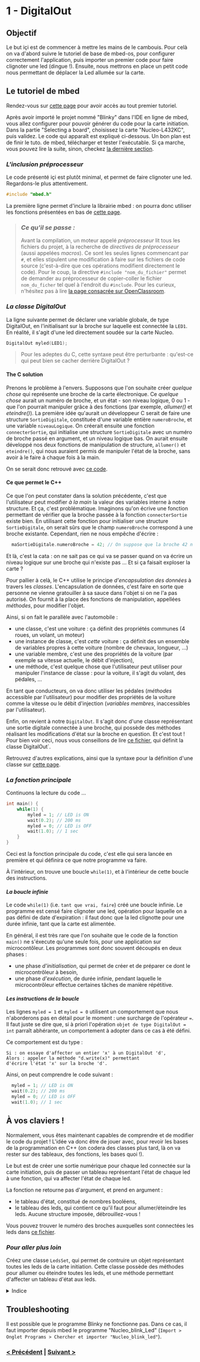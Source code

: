 # 1 - DigitalOut
## Objectif

Le but içi est de commencer à mettre les mains de le cambouis. Pour 
celà on va d'abord suivre le tutoriel de base de mbed-os, pour configurer
correctement l'application, puis importer un premier code pour faire clignoter 
une led (dingue !). 
Ensuite, nous mettrons en place un petit code nous permettant de déplacer la Led allumée
sur la carte. 

## Le tutoriel de mbed

Rendez-vous sur [cette page](https://os.mbed.com/docs/v5.6/tutorials/blinky-on-the-arm-mbed-online-compiler.html)
pour avoir accès au tout premier tutoriel. 

Après avoir importé le projet nommé "Blinky" dans l'IDE en ligne de mbed, 
vous allez configurer pour pouvoir générer du code pour la carte initiation. 
Dans la partie "Selecting a board", choisissez la carte "Nucleo-L432KC", puis
validez. 
Le code qui apparaît est expliqué ci-dessous. Un bon plan est de finir le tuto. de mbed, 
télécharger et tester l'exécutable. Si ça marche, vous pouvez lire la suite, sinon, checkez [la dernière 
section](https://github.com/yop0/ClubRobot_FormationElec/tree/master/1-DigitalOut#troubleshooting).

### *L'inclusion préprocesseur* 

Le code présenté içi est plutôt minimal, et permet de faire clignoter une led. 
Regardons-le plus attentivement. 

```C++
#include "mbed.h"
``` 

La première ligne permet d'inclure la librairie mbed : on pourra donc utiliser les fonctions 
présentées en bas de [cette page](https://os.mbed.com/handbook/Homepage). 

> ### *Ce qu'il se passe :*
  > Avant la compilation, un moteur appelé *préprocesseur* lit tous les fichiers du projet, à la recherche
  de _directives de préprocesseur_ (aussi appelées *macros*). Ce sont les seules lignes commencant par `#`, 
  et elles stipulent une modification à faire sur les fichiers de code source (c'est-à-dire que ces opérations
  modifient directement le code). Pour le coup, la directive `#include "nom_du_fichier"` permet de demander au 
  préprocesseur de copier-coller le fichier `nom_du_ficher` tel quel à l'endroit du `#include`. 
  > Pour les curieux, n'hésitez pas à lire [la page consacrée sur OpenClassroom](https://openclassrooms.com/courses/apprenez-a-programmer-en-c/le-preprocesseur).
  

### *La classe DigitalOut* 

La ligne suivante permet de déclarer une variable globale, de type DigitalOut, en l'initialisant sur 
la broche sur laquelle est connectée la `LED1`. En réalité, il s'agit d'une led directement soudée sur 
la carte Nucleo. 

```C++
DigitalOut myled(LED1);
``` 

  > Pour les adeptes du C, cette syntaxe peut être perturbante : qu'est-ce qui peut bien se cacher derrière 
  DigitalOut ? 
  
#### The C solution 
  Prenons le problème à l'envers. Supposons que l'on souhaite créer *quelque chose* qui représente une broche de
  la carte électronique. Ce *quelque chose* aurait un numéro de broche, et un état - son niveau logique, 0 ou 1 - 
  que l'on pourrait manipuler grâce à des fonctions (par exemple, *allumer()* et *eteindre()*). 
  La première idée qu'aurait un développeur C serait de faire une structure `SortieDigitale`, constituée d'une variable 
  entière `numeroBroche`, et une variable `niveauLogique`.
  On créerait ensuite une fonction `connecterSortie`, qui initialise une structure `SortieDigitale` avec un numéro de broche
  passé en argument, et un niveau logique bas. 
  On aurait ensuite développé nos deux fonctions de manipulation de structure, `allumer()` et `eteindre()`, qui nous auraient
  permis de manipuler l'état de la broche, sans avoir à le faire à chaque fois à la main. 
  
  On se serait donc retrouvé avec [ce code](https://github.com/yop0/ClubRobot_FormationElec/blob/master/1-DigitalOut/StructSortieDigitale.c).

  
#### Ce que permet le C++ 
  Ce que l'on peut constater dans la solution précédente, c'est que l'utilisateur peut modifier *à la main* la 
  valeur des variables interne à notre structure. Et ça, c'est problématique. 
  Imaginons qu'on écrive une fonction permettant de vérifier que la broche passée à la fonction `connecterSortie`
  existe bien. En utilisant cette fonction pour initialiser une structure `SortieDigitale`, on serait sûrs 
  que le champ `numeroBroche` correspond à une broche existante. 
  Cependant, rien ne nous empêche d'écrire :
  ```C
  	maSortieDigitale.numeroBroche = 42; // On suppose que la broche 42 n'existe pas, of course
  ``` 
  Et là, c'est la cata : on ne sait pas ce qui va se passer quand on va écrire un niveau logique sur 
  une broche qui n'existe pas ... Et si ça faisait exploser la carte ? 

  Pour pallier à celà, le C++ utilise le principe *d'encapsulation des données* à travers les _classes_. 
  L'encapsulation de données, c'est faire en sorte que personne ne vienne gratouiller à sa sauce dans l'objet si on 
  ne l'a pas autorisé. On fournit à la place des fonctions de manipulation, appellées *méthodes*, pour modifier 
  l'objet. 

  Ainsi, si on fait le parallèle avec l'automobile : 
   * une classe, c'est une voiture : ça définit des propriétés communes (4 roues, un volant, un moteur)
   * une instance de classe, c'est *cette* voiture : ça définit des un ensemble de variables propres à cette voiture 
   (nombre de chevaux, longueur, ...) 
   * une variable membre, c'est une des propriétés de la voiture (par exemple sa vitesse actuelle, le débit 
   d'injection), 
   * une méthode, c'est quelque chose que l'utilisateur peut utiliser pour manipuler l'instance de classe : pour la
   voiture, il s'agit du volant, des pédales, ... 


  En tant que conducteurs, on va donc utiliser les pédales (*méthodes* accessible par l'utilisateur) 
  pour modifier des propriétés de la voiture comme la vitesse ou le débit d'injection (*variables membres*,
  inaccessibles par l'utilisateur).

  Enfin, on revient à notre `DigitalOut`. Il s'agit donc d'une classe représentant une sortie digitale connectée 
  à une broche, qui possède des méthodes réalisant les modifications d'état sur la broche en question. 
  Et c'est tout ! Pour bien voir ceci, nous vous conseillons de lire 
  [ce fichier](https://github.com/ARMmbed/mbed-os/blob/master/drivers/DigitalOut.h), qui définit la classe 
  DigitalOut`. 

  Retrouvez d'autres explications, ainsi que la syntaxe pour la définition d'une classe sur
   [cette page](https://openclassrooms.com/courses/programmez-avec-le-langage-c/les-classes-partie-1-2). 


### *La fonction principale*

Continuons la lecture du code ... 

```C++
int main() {
    while(1) {
        myled = 1; // LED is ON
        wait(0.2); // 200 ms
        myled = 0; // LED is OFF
        wait(1.0); // 1 sec
    }
}
```

Ceci est la fonction principale du code, c'est elle qui sera lancée en première et qui définira
ce que notre programme va faire. 

À l'intérieur, on trouve une boucle `while(1)`, et à l'intérieur de cette boucle des instructions. 

#### *La boucle infinie* 
Le code `while(1)` (i.e. `tant que vrai, faire`) créé une boucle infinie. Le programme est censé faire
clignoter une led, opération pour laquelle on a pas défini de date d'expiration : il faut donc que 
la led clignotte pour une durée infinie, tant que la carte est alimentée. 

En général, il est très rare que l'on souhaite que le code de la fonction `main()` ne s'éxecute qu'une seule fois, 
pour une application sur microcontôleur. Les programmes sont donc souvent découpés en deux phases : 
  * une phase *d'initialisation*, qui permet de créer et de préparer ce dont le microcontrôleur à besoin, 
  * une phase *d'exécution*, de durée infinie, pendant laquelle le microcontrôleur effectue certaines tâches 
  de manière répétitive. 

#### *Les instructions de la boucle* 
Les lignes `myled = 1` et `myled = 0` utilisent un comportement que nous n'aborderons pas en détail 
pour le moment : une surcharge de l'opérateur `=`. Il faut juste se dire que, si à priori l'opération 
`objet de type DigitalOut = int` parraît abhérante, un comportement à adopter dans ce cas à été défini.

Ce comportement est du type : 
```
Si : on essaye d'affecter un entier 'x' à un DigitalOut 'd',
Alors : appeler la méthode "d.write(x)" permettant
d'écrire l'état 'x' sur la broche 'd'.
```

Ainsi, on peut comprendre le code suivant : 
```C++
  myled = 1; // LED is ON
  wait(0.2); // 200 ms
  myled = 0; // LED is OFF
  wait(1.0); // 1 sec
```

## À vos claviers ! 

Normalement, vous êtes maintenant capables de comprendre et de modifier le code du projet ! 
L'idée va donc être de jouer avec, pour revoir les bases de la programmation en C++ (on codera
des classes plus tard, là on va rester sur des tableaux, des fonctions, les bases quoi !). 

Le but est de créer une sortie numérique pour chaque led connectée sur la carte initiation, puis
de passer un tableau représentant l'état de chaque led à une fonction, qui va affecter l'état
de chaque led. 

La fonction ne retourne pas d'argument, et prend en argument :
 * le tableau d'état, constitué de nombres booléens, 
 * le tableau des leds, qui contient ce qu'il faut pour allumer/éteindre les leds. Aucune structure imposée, 
 débrouillez-vous ! 
 
Vous pouvez trouver le numéro des broches auxquelles sont connectées les leds dans [ce fichier](https://github.com/yop0/ClubRobot_FormationElec/blob/master/0-Prerequis/Pinout_CarteInitiation.pdf). 

### *Pour aller plus loin* 
Créez une classe `LedsSet`, qui permet de contruire un objet représentant toutes les leds de la 
carte initiation. Cette classe possède des méthodes pour allumer ou éteindre toutes les leds, 
et une méthode permettant d'affecter un tableau d'état aux leds. 
<details>
<summary>Indice</summary>
Servez-vous de la fonction implémentée dans la partie précédente ! ;)
</details>

## Troubleshooting
Il est possible que le programme Blinky ne fonctionne pas. Dans ce cas, il faut importer 
depuis mbed le programme "Nucleo_blink_Led" (`Import > Onglet Programs > Chercher et importer "Nucleo_blink_led"`).

### [< Précédent](https://github.com/yop0/ClubRobot_FormationElec/tree/master/0-Prerequis) | [Suivant >](https://github.com/yop0/ClubRobot_FormationElec/tree/master/2-DigitalIn)

